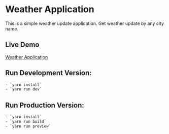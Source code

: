 # Weather Application
This is a simple weather update application. Get weather update by any city name.


## Live Demo
[Weather Application](https://weather-for-you-today.netlify.app/)


## Run Development Version:
```bash
- `yarn install`
- `yarn run dev`
```


## Run Production Version:
```bash
- `yarn install`
- `yarn run build`
- `yarn run preview`
```

